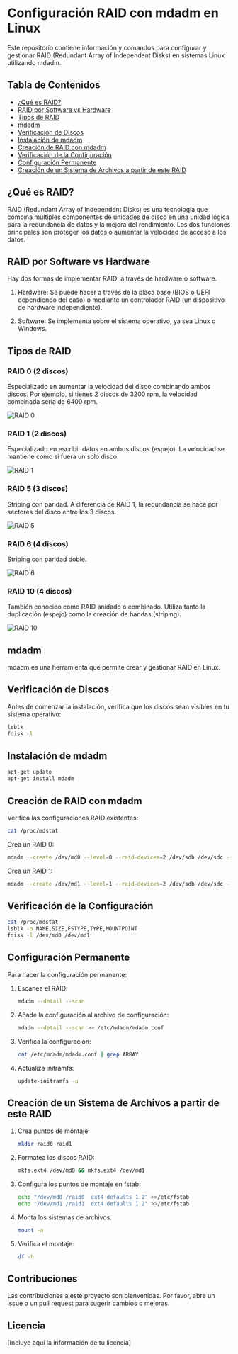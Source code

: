 # Configuración RAID con mdadm en Linux

Este repositorio contiene información y comandos para configurar y gestionar RAID (Redundant Array of Independent Disks) en sistemas Linux utilizando mdadm.

## Tabla de Contenidos
* [¿Qué es RAID?](#qué-es-raid)
* [RAID por Software vs Hardware](#raid-por-software-vs-hardware)
* [Tipos de RAID](#tipos-de-raid)
* [mdadm](#mdadm)
* [Verificación de Discos](#verificación-de-discos)
* [Instalación de mdadm](#instalación-de-mdadm)
* [Creación de RAID con mdadm](#creación-de-raid-con-mdadm)
* [Verificación de la Configuración](#verificación-de-la-configuración)
* [Configuración Permanente](#configuración-permanente)
* [Creación de un Sistema de Archivos a partir de este RAID](#creación-de-un-sistema-de-archivos-a-partir-de-este-raid)

## ¿Qué es RAID?
RAID (Redundant Array of Independent Disks) es una tecnología que combina múltiples componentes de unidades de disco en una unidad lógica para la redundancia de datos y la mejora del rendimiento. Las dos funciones principales son proteger los datos o aumentar la velocidad de acceso a los datos.

## RAID por Software vs Hardware
Hay dos formas de implementar RAID: a través de hardware o software.

1. Hardware: 
   Se puede hacer a través de la placa base (BIOS o UEFI dependiendo del caso) o mediante un controlador RAID (un dispositivo de hardware independiente).

2. Software:
   Se implementa sobre el sistema operativo, ya sea Linux o Windows.

## Tipos de RAID

### RAID 0 (2 discos)
Especializado en aumentar la velocidad del disco combinando ambos discos. Por ejemplo, si tienes 2 discos de 3200 rpm, la velocidad combinada sería de 6400 rpm.

![RAID 0](https://github.com/Andherson333333/Linux/blob/main/raid-con-mdam/imagenes/raid-0.JPG)

### RAID 1 (2 discos)
Especializado en escribir datos en ambos discos (espejo). La velocidad se mantiene como si fuera un solo disco.

![RAID 1](https://github.com/Andherson333333/Linux/blob/main/raid-con-mdam/imagenes/radi-1.JPG)

### RAID 5 (3 discos)
Striping con paridad. A diferencia de RAID 1, la redundancia se hace por sectores del disco entre los 3 discos.

![RAID 5](https://github.com/Andherson333333/Linux/blob/main/raid-con-mdam/imagenes/raid-5.JPG)

### RAID 6 (4 discos)
Striping con paridad doble.

![RAID 6](https://github.com/Andherson333333/Linux/blob/main/raid-con-mdam/imagenes/raid-6.JPG)

### RAID 10 (4 discos)
También conocido como RAID anidado o combinado. Utiliza tanto la duplicación (espejo) como la creación de bandas (striping).

![RAID 10](https://github.com/Andherson333333/Linux/blob/main/raid-con-mdam/imagenes/raid-10.JPG)

## mdadm 
mdadm es una herramienta que permite crear y gestionar RAID en Linux.

## Verificación de Discos
Antes de comenzar la instalación, verifica que los discos sean visibles en tu sistema operativo:

```bash
lsblk
fdisk -l
```

## Instalación de mdadm

```bash
apt-get update
apt-get install mdadm
```

## Creación de RAID con mdadm

Verifica las configuraciones RAID existentes:
```bash
cat /proc/mdstat
```

Crea un RAID 0:
```bash
mdadm --create /dev/md0 --level=0 --raid-devices=2 /dev/sdb /dev/sdc --verbose
```

Crea un RAID 1:
```bash
mdadm --create /dev/md1 --level=1 --raid-devices=2 /dev/sdb /dev/sdc --verbose
```

## Verificación de la Configuración

```bash
cat /proc/mdstat
lsblk -o NAME,SIZE,FSTYPE,TYPE,MOUNTPOINT
fdisk -l /dev/md0 /dev/md1
```

## Configuración Permanente

Para hacer la configuración permanente:

1. Escanea el RAID:
   ```bash
   mdadm --detail --scan
   ```

2. Añade la configuración al archivo de configuración:
   ```bash
   mdadm --detail --scan >> /etc/mdadm/mdadm.conf
   ```

3. Verifica la configuración:
   ```bash
   cat /etc/mdadm/mdadm.conf | grep ARRAY
   ```

4. Actualiza initramfs:
   ```bash
   update-initramfs -u
   ```

## Creación de un Sistema de Archivos a partir de este RAID

1. Crea puntos de montaje:
   ```bash
   mkdir raid0 raid1
   ```

2. Formatea los discos RAID:
   ```bash
   mkfs.ext4 /dev/md0 && mkfs.ext4 /dev/md1
   ```

3. Configura los puntos de montaje en fstab:
   ```bash
   echo "/dev/md0 /raid0  ext4 defaults 1 2" >>/etc/fstab
   echo "/dev/md1 /raid1  ext4 defaults 1 2" >>/etc/fstab
   ```

4. Monta los sistemas de archivos:
   ```bash
   mount -a
   ```

5. Verifica el montaje:
   ```bash
   df -h
   ```

## Contribuciones

Las contribuciones a este proyecto son bienvenidas. Por favor, abre un issue o un pull request para sugerir cambios o mejoras.

## Licencia

[Incluye aquí la información de tu licencia]

